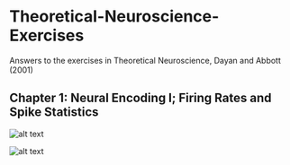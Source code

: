 # Theoretical-Neuroscience-Exercises
Answers to the exercises in Theoretical Neuroscience, Dayan and Abbott (2001)

## Chapter 1: Neural Encoding I; Firing Rates and Spike Statistics

![alt text](https://raw.githubusercontent.com/jtbreffle/Theoretical-Neuroscience-Exercises/master/ReadMe_Figures/c1p1.png)


![alt text](https://raw.githubusercontent.com/jtbreffle/Theoretical-Neuroscience-Exercises/master/ReadMe_Figures/c1p2.png)
